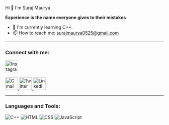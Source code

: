  Hi 👋
 I'm Suraj Maurya

**Experience is the name everyone gives to their mistakes**

- 🌱 I'm currently learning C++.
- 📫 How to reach me: surajmaurya0525@gmail.com

---

### Connect with me:
<p align="left">
  <a href="https://instagram.com/__suraj137" target="_blank">
    <img src="https://img.icons8.com/color/48/000000/instagram-new--v1.png" alt="Instagram" width="40" height="40"/>
  </a>
</p>
 <!-- Gmail -->
  <a href="mailto:surajmaurya0525@gmail.com" target="_blank">
    <img src="https://img.icons8.com/color/48/000000/gmail-new.png" alt="Gmail" width="40" height="40"/>
  </a>

  <!-- Twitter -->
  <a href="https://x.com/SurajMa56831075" target="_blank">
    <img src="https://img.icons8.com/color/48/000000/twitter--v1.png" alt="Twitter" width="40" height="40"/>
  </a>

  <!-- LinkedIn -->
  <a href="www.linkedin.com/in/suraj-maurya-b9603a296" target="_blank">
    <img src="https://img.icons8.com/color/48/000000/linkedin.png" alt="LinkedIn" width="40" height="40"/>
  </a>
</p>


---

### Languages and Tools:

![C++](https://img.shields.io/badge/C++-00599C?style=for-the-badge&logo=c%2B%2B&logoColor=white)
![HTML](https://img.shields.io/badge/HTML5-E34F26?style=for-the-badge&logo=html5&logoColor=white)
![CSS](https://img.shields.io/badge/CSS3-1572B6?style=for-the-badge&logo=css3&logoColor=white)
![JavaScript](https://img.shields.io/badge/JavaScript-F7DF1E?style=for-the-badge&logo=javascript&logoColor=black)



